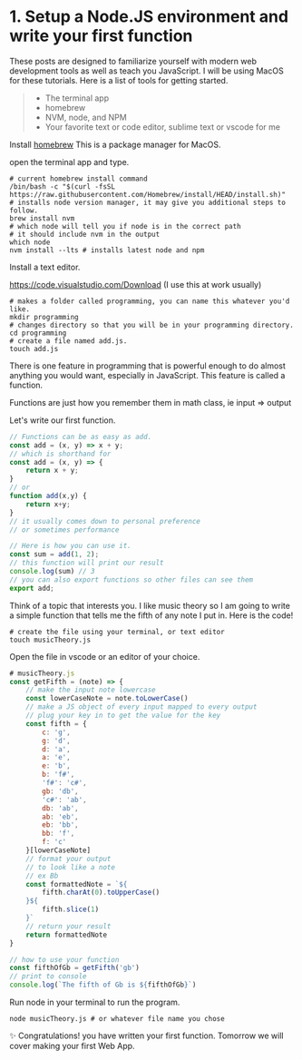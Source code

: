 # 1. Setup a Node.JS environment and write your first function

These posts are designed to familiarize yourself with modern web development tools as well as teach you JavaScript. I will be using MacOS for these tutorials. Here is a list of tools for getting started.

> - The terminal app
> - homebrew
> - NVM, node, and NPM
> - Your favorite text or code editor, sublime text or vscode for me

Install [homebrew](https://brew.sh) This is a package manager for MacOS.


open the terminal app and type.

```shell
# current homebrew install command
/bin/bash -c "$(curl -fsSL https://raw.githubusercontent.com/Homebrew/install/HEAD/install.sh)"
# installs node version manager, it may give you additional steps to follow.
brew install nvm 
# which node will tell you if node is in the correct path
# it should include nvm in the output
which node
nvm install --lts # installs latest node and npm
```

Install a text editor.

https://code.visualstudio.com/Download (I use this at work usually)

```shell
# makes a folder called programming, you can name this whatever you'd like.
mkdir programming
# changes directory so that you will be in your programming directory.
cd programming
# create a file named add.js.
touch add.js
```

There is one feature in programming that is powerful enough to do almost anything you would want, especially in JavaScript. This feature is called a function.

Functions are just how you remember them in math class, ie input => output

Let's write our first function.

```javascript
// Functions can be as easy as add.
const add = (x, y) => x + y;
// which is shorthand for
const add = (x, y) => {
    return x + y;
}
// or
function add(x,y) { 
    return x+y;
}
// it usually comes down to personal preference
// or sometimes performance

// Here is how you can use it.
const sum = add(1, 2);
// this function will print our result
console.log(sum) // 3
// you can also export functions so other files can see them
export add;
```

Think of a topic that interests you. I like music theory so I am going to write a simple function that tells me the fifth of any note I put in. Here is the code!

```
# create the file using your terminal, or text editor
touch musicTheory.js
```

Open the file in vscode or an editor of your choice.

```javascript
# musicTheory.js
const getFifth = (note) => {
    // make the input note lowercase
    const lowerCaseNote = note.toLowerCase()
    // make a JS object of every input mapped to every output
    // plug your key in to get the value for the key
    const fifth = {
        c: 'g',
        g: 'd',
        d: 'a',
        a: 'e',
        e: 'b',
        b: 'f#',
        'f#': 'c#',
        gb: 'db',
        'c#': 'ab',
        db: 'ab',
        ab: 'eb',
        eb: 'bb',
        bb: 'f',
        f: 'c'
    }[lowerCaseNote]
    // format your output
    // to look like a note
    // ex Bb
    const formattedNote = `${
        fifth.charAt(0).toUpperCase()
    }${
        fifth.slice(1)
    }`
    // return your result
    return formattedNote
}

// how to use your function
const fifthOfGb = getFifth('gb')
// print to console
console.log(`The fifth of Gb is ${fifthOfGb}`)
```

Run node in your terminal to run the program.

```
node musicTheory.js # or whatever file name you chose
```

✨ Congratulations! you have written your first function. Tomorrow we will cover making your first Web App.
